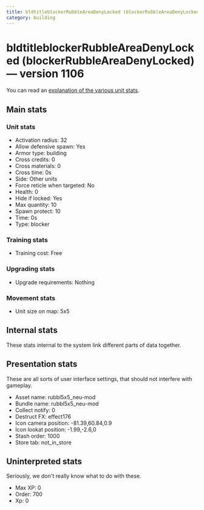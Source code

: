 ```yaml
---
title: bldtitleblockerRubbleAreaDenyLocked (blockerRubbleAreaDenyLocked)
category: building
---
```


# bldtitleblockerRubbleAreaDenyLocked (blockerRubbleAreaDenyLocked) — version 1106

You can read an [explanation  of the various unit stats](unitexplained.md).

## Main stats

### Unit stats

  * Activation radius: 32
  * Allow defensive spawn: Yes
  * Armor type: building
  * Cross credits: 0
  * Cross materials: 0
  * Cross time: 0s
  * Side: Other units
  * Force reticle when targeted: No
  * Health: 0
  * Hide if locked: Yes
  * Max quantity: 10
  * Spawn protect: 10
  * Time: 0s
  * Type: blocker

### Training stats

  * Training cost: Free

### Upgrading stats

  * Upgrade requirements: Nothing

### Movement stats

  * Unit size on map: 5x5

## Internal stats

These stats internal to the system link different parts of data together.


## Presentation stats

These are all sorts of user interface settings, that should not interfere with gameplay.

  * Asset name: rubbl5x5_neu-mod
  * Bundle name: rubbl5x5_neu-mod
  * Collect notify: 0
  * Destruct FX: effect176
  * Icon camera position: -81.39,60.84,0.9
  * Icon lookat position: -1.99,-2.6,0
  * Stash order: 1000
  * Store tab: not_in_store

## Uninterpreted stats

Seriously, we don't really know what to do with these.

  * Max XP: 0
  * Order: 700
  * Xp: 0

